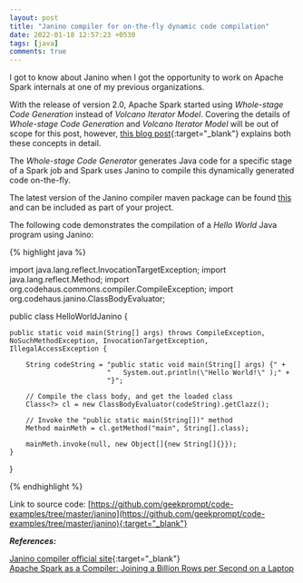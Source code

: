 ```yaml
---
layout: post
title: "Janino compiler for on-the-fly dynamic code compilation"
date: 2022-01-18 12:57:23 +0530
tags: [java]
comments: true
---
```

I got to know about Janino when I got the opportunity to work on Apache Spark internals at one of my previous organizations.

With the release of version 2.0, Apache Spark started using _Whole-stage Code Generation_ instead of _Volcano Iterator Model_. Covering the details of
_Whole-stage Code Generation_ and _Volcano Iterator Model_ will be out of scope for this post, however,
 [this blog post](https://databricks.com/blog/2016/05/23/apache-spark-as-a-compiler-joining-a-billion-rows-per-second-on-a-laptop.html){:target="_blank"} explains both these concepts in detail.

The _Whole-stage Code Generator_ generates Java code for a specific stage of a Spark job and Spark uses Janino to compile this dynamically generated
 code on-the-fly.

The latest version of the Janino compiler maven package can be found [this](https://mvnrepository.com/artifact/org.codehaus.janino/janino) and can be
 included as part of your project.

The following code demonstrates the compilation of a _Hello World_ Java program using Janino:

{% highlight java %}

import java.lang.reflect.InvocationTargetException;
import java.lang.reflect.Method;
import org.codehaus.commons.compiler.CompileException;
import org.codehaus.janino.ClassBodyEvaluator;

public class HelloWorldJanino {

    public static void main(String[] args) throws CompileException, NoSuchMethodException, InvocationTargetException, IllegalAccessException {

        String codeString = "public static void main(String[] args) {" +
                            "   System.out.println(\"Hello World!\" );" +
                            "}";

        // Compile the class body, and get the loaded class
        Class<?> cl = new ClassBodyEvaluator(codeString).getClazz();

        // Invoke the "public static main(String[])" method
        Method mainMeth = cl.getMethod("main", String[].class);

        mainMeth.invoke(null, new Object[]{new String[]{}});
    }
}

{% endhighlight %}

Link to source code: [https://github.com/geekprompt/code-examples/tree/master/janino](https://github.com/geekprompt/code-examples/tree/master/janino){:target="_blank"}

_**References:**_

[Janino compiler official site](https://janino-compiler.github.io/janino/){:target="_blank"}  
[Apache Spark as a Compiler: Joining a Billion Rows per Second on a Laptop](https://databricks.com/blog/2016/05/23/apache-spark-as-a-compiler-joining-a-billion-rows-per-second-on-a-laptop.html)
